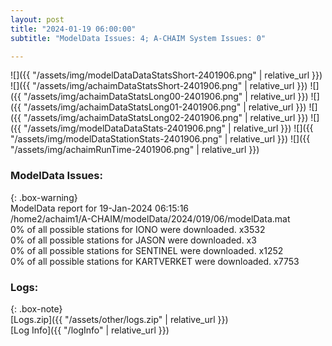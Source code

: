 ```yaml
---
layout: post
title: "2024-01-19 06:00:00"
subtitle: "ModelData Issues: 4; A-CHAIM System Issues: 0"

---
```


![]({{ "/assets/img/modelDataDataStatsShort-2401906.png" | relative_url }})
![]({{ "/assets/img/achaimDataStatsShort-2401906.png" | relative_url }})
![]({{ "/assets/img/achaimDataStatsLong00-2401906.png" | relative_url }})
![]({{ "/assets/img/achaimDataStatsLong01-2401906.png" | relative_url }})
![]({{ "/assets/img/achaimDataStatsLong02-2401906.png" | relative_url }})
![]({{ "/assets/img/modelDataDataStats-2401906.png" | relative_url }})
![]({{ "/assets/img/modelDataStationStats-2401906.png" | relative_url }})
![]({{ "/assets/img/achaimRunTime-2401906.png" | relative_url }})


### ModelData Issues:  
  
{: .box-warning}  
 ModelData report for 19-Jan-2024 06:15:16   
 /home2/achaim1/A-CHAIM/modelData/2024/019/06/modelData.mat   
 0% of all possible stations for IONO were downloaded. x3532   
 0% of all possible stations for JASON were downloaded. x3   
 0% of all possible stations for SENTINEL were downloaded. x1252   
 0% of all possible stations for KARTVERKET were downloaded. x7753   
  


### Logs:  
  
{: .box-note}  
[Logs.zip]({{ "/assets/other/logs.zip" | relative_url }})  
[Log Info]({{ "/logInfo" | relative_url }})  
